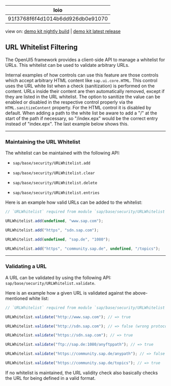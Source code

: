 <!-- loio91f3768f6f4d1014b6dd926db0e91070 -->

| loio |
| -----|
| 91f3768f6f4d1014b6dd926db0e91070 |

<div id="loio">

view on: [demo kit nightly build](https://openui5nightly.hana.ondemand.com/#/topic/91f3768f6f4d1014b6dd926db0e91070) | [demo kit latest release](https://openui5.hana.ondemand.com/#/topic/91f3768f6f4d1014b6dd926db0e91070)</div>

## URL Whitelist Filtering

The OpenUI5 framework provides a client-side API to manage a whitelist for URLs. This whitelist can be used to validate arbitrary URLs.

Internal examples of how controls can use this feature are those controls which accept arbitrary HTML content like `sap.ui.core.HTML`. This control uses the URL white list when a check \(sanitization\) is performed on the content. URLs inside their content are then automatically removed, except if they are listed in the URL whitelist. The option to sanitize the value can be enabled or disabled in the respective control properly via the `HTML.sanitizeContent` property. For the HTML control it is disabled by default. When adding a path to the white list be aware to add a "/" at the start of the path if necessary, so "/index.epx" would be the correct entry instead of "index.epx". The last example below shows this.

***

<a name="loio91f3768f6f4d1014b6dd926db0e91070__section_16EB929B857E45C2B245F2E97E9E5E8D"/>

### Maintaining the URL Whitelist

The whitelist can be maintained with the following API:

-    `sap/base/security/URLWhitelist.add` 

-   `sap/base/security/URLWhitelist.clear` 

-   `sap/base/security/URLWhitelist.delete` 

-    `sap/base/security/URLWhitelist.entries` 


Here is an example how valid URLs can be added to the whitelist:

``` js
// `URLWhitelist` required from module `sap/base/security/URLWhitelist`

URLWhitelist.add(undefined, "www.sap.com");

URLWhitelist.add("https", "sdn.sap.com");

URLWhitelist.add(undefined, "sap.de", "1080");

URLWhitelist.add("https", "community.sap.de", undefined, "/topics");
```

***

<a name="loio91f3768f6f4d1014b6dd926db0e91070__section_D3F15D5E106B41C0A037A91D5EAD13DC"/>

### Validating a URL

A URL can be validated by using the following API: `sap/base/security/URLWhitelist.validate`.

Here is an example how a given URL is validated against the above-mentioned white list:

``` js
// `URLWhitelist` required from module `sap/base/security/URLWhitelist`

URLWhitelist.validate("http://www.sap.com"); // => true

URLWhitelist.validate("http://sdn.sap.com"); // => false (wrong protocol)

URLWhitelist.validate("https://sdn.sap.com"); // => true

URLWhitelist.validate("ftp://sap.de:1080/anyftppath"); // => true

URLWhitelist.validate("https://community.sap.de/anypath"); // => false (wrong path)

URLWhitelist.validate("https://community.sap.de/topics"); // => true
```

If no whitelist is maintained, the URL validity check also basically checks the URL for being defined in a valid format.

